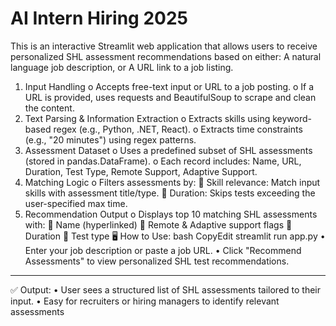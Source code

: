 # AI Intern Hiring 2025
This is an interactive Streamlit web application that allows users to receive personalized SHL assessment recommendations based on either:  A natural language job description, or  A URL link to a job listing.

 1.	Input Handling
o	Accepts free-text input or URL to a job posting.
o	If a URL is provided, uses requests and BeautifulSoup to scrape and clean the content.
2.	Text Parsing & Information Extraction
o	Extracts skills using keyword-based regex (e.g., Python, .NET, React).
o	Extracts time constraints (e.g., "20 minutes") using regex patterns.
3.	Assessment Dataset
o	Uses a predefined subset of SHL assessments (stored in pandas.DataFrame).
o	Each record includes: Name, URL, Duration, Test Type, Remote Support, Adaptive Support.
4.	Matching Logic
o	Filters assessments by:
	Skill relevance: Match input skills with assessment title/type.
	Duration: Skips tests exceeding the user-specified max time.
5.	Recommendation Output
o	Displays top 10 matching SHL assessments with:
	Name (hyperlinked)
	Remote & Adaptive support flags
	Duration
	Test type
🖥️ How to Use:
bash
CopyEdit
streamlit run app.py
•	Enter your job description or paste a job URL.
•	Click "Recommend Assessments" to view personalized SHL test recommendations.
________________________________________
✅ Output:
•	User sees a structured list of SHL assessments tailored to their input.
•	Easy for recruiters or hiring managers to identify relevant assessments
